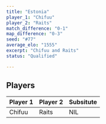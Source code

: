 ```yaml
---
title: "Estonia"
player_1: "Chifuu"
player_2: "Raits"
match_difference: "0-1"
map_difference: "0-3"
seed: "#77"
average_elo: "1555"
excerpt: "Chifuu and Raits"
status: "Qualified"

---
```

## Players

| Player 1 | Player 2 | Subsitute |
| -- | -- | -- |
| Chifuu | Raits | NIL |
